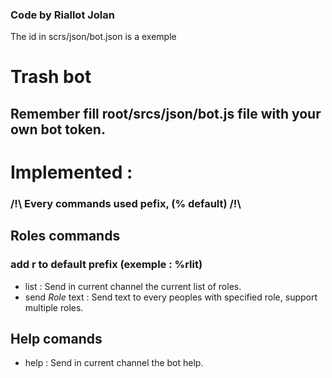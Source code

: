 ### Code by Riallot Jolan
The id in scrs/json/bot.json is a exemple

# Trash bot

## Remember fill root/srcs/json/bot.js file with your own bot token.


# Implemented :
### /!\ Every commands used pefix, (% default) /!\

## Roles commands
### add r to default prefix (exemple : %rlit)
- list	:	Send in current channel the current list of roles.
- send $Role$ text	:	Send text to every peoples with specified role, support multiple roles.

## Help comands
- help : Send in current channel the bot help.
